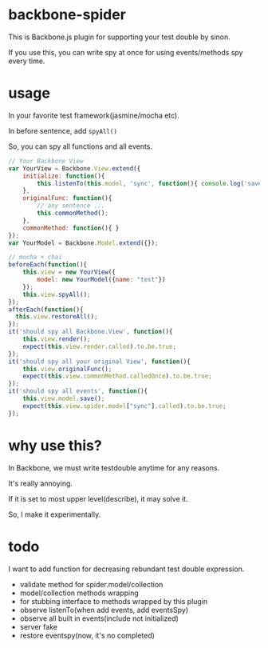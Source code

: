 # backbone-spider

This is Backbone.js plugin for supporting your test double by sinon.

If you use this, you can write spy at once for using events/methods spy every time.

# usage

In your favorite test framework(jasmine/mocha etc).

In before sentence, add ```spyAll()```

So, you can spy all functions and all events.

```javascript
// Your Backbone View
var YourView = Backbone.View.extend({
    initialize: function(){
        this.listenTo(this.model, 'sync', function(){ console.log('saved!!'); });
    },
    originalFunc: function(){
        // any sentence ...
        this.commonMethod();
    },
    commonMethod: function(){ }
});
var YourModel = Backbone.Model.extend({});

// mocha + chai
beforeEach(function(){
    this.view = new YourView({
        model: new YourModel({name: "test"})
    });
    this.view.spyAll();
});
afterEach(function(){
  this.view.restoreAll();
});
it('should spy all Backbone.View', function(){
    this.view.render();
    expect(this.view.render.called).to.be.true;
});
it('should spy all your original View', function(){
    this.view.originalFunc();
    expect(this.view.commonMethod.calledOnce).to.be.true;
});
it('should spy all events', function(){
    this.view.model.save();
    expect(this.view.spider.model["sync"].called).to.be.true;
});
```

# why use this?

In Backbone, we must write testdouble anytime for any reasons.

It's really annoying.

If it is set to most upper level(describe), it may solve it.

So, I make it experimentally.

# todo

I want to add function for decreasing rebundant test double expression.

- validate method for spider.model/collection
- model/collection methods wrapping
- for stubbing interface to methods wrapped by this plugin
- observe listenTo(when add events, add eventsSpy)
- observe all built in events(include not initialized)
- server fake
- restore eventspy(now, it's no completed)

